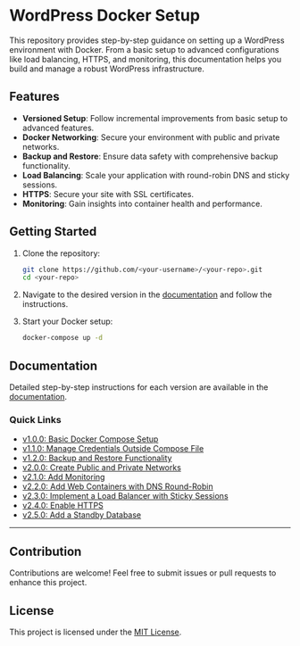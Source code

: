 # WordPress Docker Setup

This repository provides step-by-step guidance on setting up a WordPress environment with Docker. From a basic setup to advanced configurations like load balancing, HTTPS, and monitoring, this documentation helps you build and manage a robust WordPress infrastructure.

## Features

- **Versioned Setup**: Follow incremental improvements from basic setup to advanced features.
- **Docker Networking**: Secure your environment with public and private networks.
- **Backup and Restore**: Ensure data safety with comprehensive backup functionality.
- **Load Balancing**: Scale your application with round-robin DNS and sticky sessions.
- **HTTPS**: Secure your site with SSL certificates.
- **Monitoring**: Gain insights into container health and performance.

## Getting Started

1. Clone the repository:
   ```bash
   git clone https://github.com/<your-username>/<your-repo>.git
   cd <your-repo>
   ```

2. Navigate to the desired version in the [documentation](https://<your-username>.github.io/<your-repo>/) and follow the instructions.

3. Start your Docker setup:
   ```bash
   docker-compose up -d
   ```

## Documentation

Detailed step-by-step instructions for each version are available in the [documentation](https://<your-username>.github.io/<your-repo>/).

### Quick Links
- [v1.0.0: Basic Docker Compose Setup](docs/v1.0.0-basic-docker-compose.md)
- [v1.1.0: Manage Credentials Outside Compose File](docs/v1.1.0-manage-credentials.md)
- [v1.2.0: Backup and Restore Functionality](docs/v1.2.0-backup-restore.md)
- [v2.0.0: Create Public and Private Networks](docs/v2.0.0-public-private-network.md)
- [v2.1.0: Add Monitoring](docs/v2.1.0-add-monitoring.md)
- [v2.2.0: Add Web Containers with DNS Round-Robin](v2.2.0-web-dns-round-robin.md)
- [v2.3.0: Implement a Load Balancer with Sticky Sessions](v2.3.0-load-balancer-sticky-sessions.md)
- [v2.4.0: Enable HTTPS](v2.4.0-enable-https.md)  
- [v2.5.0: Add a Standby Database](v2.5.0-standby-database.md)

---

## Contribution

Contributions are welcome! Feel free to submit issues or pull requests to enhance this project.

## License

This project is licensed under the [MIT License](LICENSE).
